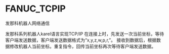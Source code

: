 # FANUC_TCPIP
 发那科机器人网络通信
 
 发那科系列机器人karel语言实现TCP/IP
 在连接上时，先发送一次当前坐标，等待客户端发送数据，客户端发送数据格式为“x,y,z,w,p,r,”。
 接收到数据后，根据数据修改机器人当前坐标。重复指令，回传当前坐标再次等待客户端发送数据。
